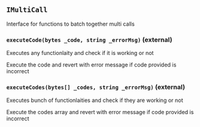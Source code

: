 ## `IMultiCall`



Interface for functions to batch together multi calls


### `executeCode(bytes _code, string _errorMsg)` (external)

Executes any functionlaity and check if it is working or not


Execute the code and revert with error message if code provided is incorrect


### `executeCodes(bytes[] _codes, string _errorMsg)` (external)

Executes bunch of functionlaities and check if they are working or not


Execute the codes array and revert with error message if code provided is incorrect



